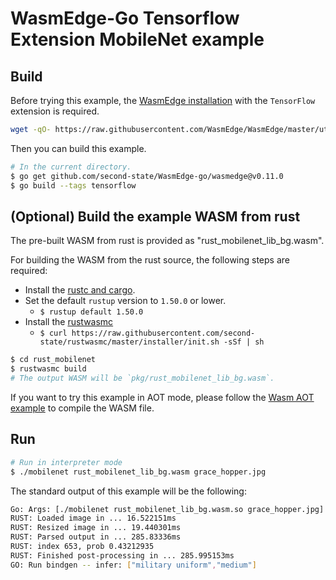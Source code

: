 # WasmEdge-Go Tensorflow Extension MobileNet example

## Build

Before trying this example, the [WasmEdge installation](https://wasmedge.org/book/en/start/install.html) with the `TensorFlow` extension is required.

```bash
wget -qO- https://raw.githubusercontent.com/WasmEdge/WasmEdge/master/utils/install.sh | bash -s -- -e tf -v 0.11.0
```

Then you can build this example.

```bash
# In the current directory.
$ go get github.com/second-state/WasmEdge-go/wasmedge@v0.11.0
$ go build --tags tensorflow
```

## (Optional) Build the example WASM from rust

The pre-built WASM from rust is provided as "rust_mobilenet_lib_bg.wasm".

For building the WASM from the rust source, the following steps are required:

* Install the [rustc and cargo](https://www.rust-lang.org/tools/install).
* Set the default `rustup` version to `1.50.0` or lower.
  * `$ rustup default 1.50.0`
* Install the [rustwasmc](https://github.com/second-state/rustwasmc)
  * `$ curl https://raw.githubusercontent.com/second-state/rustwasmc/master/installer/init.sh -sSf | sh`

```bash
$ cd rust_mobilenet
$ rustwasmc build
# The output WASM will be `pkg/rust_mobilenet_lib_bg.wasm`.
```

If you want to try this example in AOT mode, please follow the [Wasm AOT example](https://github.com/second-state/WasmEdge-go-examples/tree/master/go_WasmAOT) to compile the WASM file.

## Run

```bash
# Run in interpreter mode
$ ./mobilenet rust_mobilenet_lib_bg.wasm grace_hopper.jpg
```

The standard output of this example will be the following:

```bash
Go: Args: [./mobilenet rust_mobilenet_lib_bg.wasm.so grace_hopper.jpg]
RUST: Loaded image in ... 16.522151ms
RUST: Resized image in ... 19.440301ms
RUST: Parsed output in ... 285.83336ms
RUST: index 653, prob 0.43212935
RUST: Finished post-processing in ... 285.995153ms
GO: Run bindgen -- infer: ["military uniform","medium"]
```
